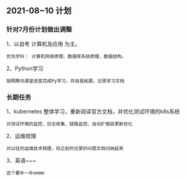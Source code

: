 ## 2021-08~10 计划
### 针对7月份计划做出调整
1、以自考 计算机及应用 为主。

    优先学科： 计算机网络原理、数据库系统原理、数据结构。


2、Python学习

    按照腾讯课堂进度完成Py学习，并自我拓展，记录学习文档
    


### 长期任务
1、kubernetes 整体学习，重新阅读官方文档，并优化测试环境的k8s系统

    对测试环境的监控、日志收集、链路监控、自动扩缩容更新优化

2、运维梳理

    对以往的运维技术梳理，将之前的记录的问题文档归纳起来
    
3、英语~~~

    这个要补一补emmm
